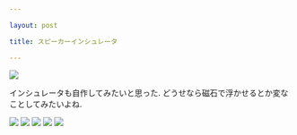 ```yaml
---

layout: post

title: スピーカーインシュレータ

---
```


<img src="https://gakuseishitsu.github.io/images/speaker_insulator/si1.jpg">

インシュレータも自作してみたいと思った. どうせなら磁石で浮かせるとか変なことしてみたいよね.  

<img src="https://gakuseishitsu.github.io/images/speaker_insulator/si2.jpg">
<img src="https://gakuseishitsu.github.io/images/speaker_insulator/si3.jpg">
<img src="https://gakuseishitsu.github.io/images/speaker_insulator/si4.jpg">
<img src="https://gakuseishitsu.github.io/images/speaker_insulator/si5.jpg">
<img src="https://gakuseishitsu.github.io/images/speaker_insulator/si6.jpg">
